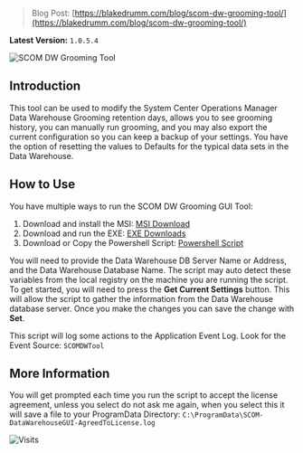 > Blog Post: [https://blakedrumm.com/blog/scom-dw-grooming-tool/](https://blakedrumm.com/blog/scom-dw-grooming-tool/)

**Latest Version:** `1.0.5.4`

![SCOM DW Grooming Tool](https://user-images.githubusercontent.com/63755224/165334550-e71685f9-8033-4e00-96d7-28aff34a5720.png)

## Introduction

This tool can be used to modify the System Center Operations Manager Data Warehouse Grooming retention days, allows you to see grooming history, you can manually run grooming, and you may also export the current configuration so you can keep a backup of your settings. You have the option of resetting the values to Defaults for the typical data sets in the Data Warehouse.

## How to Use

You have multiple ways to run the SCOM DW Grooming GUI Tool:

1. Download and install the MSI: [MSI Download](https://github.com/blakedrumm/SCOM-Scripts-and-SQL/raw/master/Powershell/SCOM-DW-Grooming/Installer%20(MSI)/SCOM-DW-GroomingGUI.msi)
2. Download and run the EXE: [EXE Downloads](https://github.com/blakedrumm/SCOM-Scripts-and-SQL/tree/master/Powershell/SCOM-DW-Grooming/Executable%20(EXE))
3. Download or Copy the Powershell Script: [Powershell Script](https://github.com/blakedrumm/SCOM-Scripts-and-SQL/blob/master/Powershell/SCOM-DW-Grooming/Source%20(PS1)/SCOM-DW-GroomingGUI.ps1)

You will need to provide the Data Warehouse DB Server Name or Address, and the Data Warehouse Database Name. The script may auto detect these variables from the local registry on the machine you are running the script. To get started, you will need to press the **Get Current Settings** button. This will allow the script to gather the information from the Data Warehouse database server. Once you make the changes you can save the change with **Set**.

This script will log some actions to the Application Event Log. Look for the Event Source: `SCOMDWTool`

## More Information

You will get prompted each time you run the script to accept the license agreement, unless you select do not ask me again, when you select this it will save a file to your ProgramData Directory: `C:\ProgramData\SCOM-DataWarehouseGUI-AgreedToLicense.log`

![Visits](https://counter.blakedrumm.com/count/tag.svg?url=https://github.com/blakedrumm/SCOM-Scripts-and-SQL/tree/master/Powershell/SCOM-DW-Grooming)
